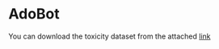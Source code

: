 # AdoBot

You can download the toxicity dataset from the attached [link](https://www.surgehq.ai/datasets/toxicity-dataset)
